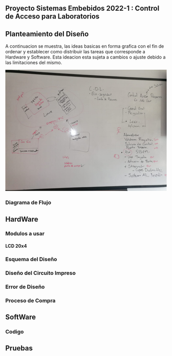 ## Proyecto Sistemas Embebidos 2022-1 : Control de Acceso para Laboratorios
## Planteamiento del Diseño
A continuacion se muestra, las ideas basicas en forma grafica con el fin de ordenar y establecer como  distribuir las tareas que corresponde a Hardware y Software. Esta ideacion esta sujeta a cambios o ajuste debido a las limitaciones del mismo.

![IdeasBasicas](./Documentacion/Imagenes/Ideacion.jpeg)

### Diagrama de Flujo
## HardWare
### Modulos a usar
#### LCD 20x4
### Esquema del Diseño
### Diseño del Circuito Impreso
### Error de Diseño
### Proceso de Compra
## SoftWare
### Codigo
## Pruebas

